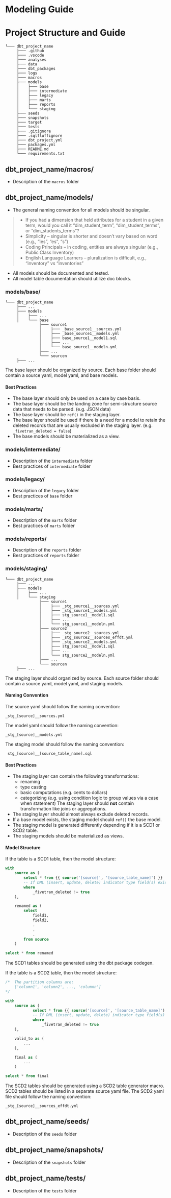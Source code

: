 # Modeling Guide

# Project Structure and Guide
```
└─── dbt_project_name
     ├─── .github
     ├─── .vscode
     ├─── analyses
     ├─── data
     ├─── dbt_packages
     ├─── logs
     ├─── macros
     ├─── models
     │    ├─── base
     │    ├─── intermediate
     │    ├─── legacy
     │    ├─── marts
     │    ├─── reports
     │    └─── staging
     ├─── seeds
     ├─── snapshots
     ├─── target
     ├─── tests
     ├─── .gitignore
     ├─── .sqlfluffignore
     ├─── dbt_project.yml
     ├─── packages.yml
     ├─── README.md
     └─── requirements.txt
```

## dbt_project_name/macros/
- Description of the `macros` folder

## dbt_project_name/models/
- The general naming convention for all models should be singular. 
> - If you had a dimension that held attributes for a student in a given term, would you call it “dim_student_term”, “dim_student_terms”, or “dim_students_terms”?
> - Simplicity – singular is shorter and doesn’t vary based on word (e.g., “ies”, “es”, “s”)
> - Coding Principals – in coding, entities are always singular (e.g., Public Class Inventory)
> - English Language Learners – pluralization is difficult, e.g., “inventory” vs “inventories”
- All models should be documented and tested.
- All model table documentation should utilize doc blocks. 

### models/base/
```
└─── dbt_project_name
     ├─── ...
     ├─── models
     │    ├─── ...
     │    └─── base
               ├─── source1
               │    ├─── _base_source1__sources.yml
               │    ├─── _base_source1__models.yml
               │    ├─── base_source1__model1.sql
               │    ├─── ...
               │    └─── base_source1__modeln.yml
               ├─── ...
               └─── sourcen
     ├─── ...

```
The base layer should be organized by source. Each base folder should contain a source yaml, model yaml, and base models.

#### Best Practices
- The base layer should only be used on a case by case basis. 
- The base layer should be the landing zone for semi-structure source data that needs to be parsed. (e.g. JSON data)
- The base layer should be `ref()` in the staging layer.
- The base layer should be used if there is a need for a model to retain the deleted records that are usually excluded in the staging layer. (e.g. `_fivetran_deleted = false`)
- The base models should be materialized as a view.

### models/intermediate/
- Description of the `intermediate` folder
- Best practices of `intermediate` folder
  
### models/legacy/
- Description of the `legacy` folder
- Best practices of `base` folder

### models/marts/
- Description of the `marts` folder
- Best practices of `marts` folder

### models/reports/
- Description of the `reports` folder
- Best practices of `reports` folder

### models/staging/
```
└─── dbt_project_name
     ├─── ...
     ├─── models
     │    ├─── ...
     │    └─── staging
               ├─── source1
               │    ├─── _stg_source1__sources.yml
               │    ├─── _stg_source1__models.yml
               │    ├─── stg_source1__model1.sql
               │    ├─── ...
               │    └─── stg_source1__modeln.yml
               ├─── source2
               │    ├─── _stg_source2__sources.yml
               │    ├─── _stg_source2__sources_effdt.yml
               │    ├─── _stg_source2__models.yml
               │    ├─── stg_source2__model1.sql
               │    ├─── ...
               │    └─── stg_source2__modeln.yml
               ├─── ...
               └─── sourcen
     ├─── ...

```
The staging layer should organized by source. Each source folder should contain a source yaml, model yaml, and staging models.

#### Naming Convention
The source yaml should follow the naming convention:
```
_stg_[source]__sources.yml
```

The model yaml should follow the naming convention:
```
_stg_[source]__models.yml
```

The staging model should follow the naming convention:
```
 stg_[source]__[source_table_name].sql
```

#### Best Practices
- The staging layer can contain the following transformations:
  - renaming
  - type casting
  - basic computations (e.g. cents to dollars)
  - categorizing (e.g. using condition logic to group values via a case when statement)
The staging layer should **not** contain transformation like joins or aggregations. 
- The staging layer should almost always exclude deleted records. 
- If a base model exists, the staging model should `ref()` the base model.
- The staging model is generated differently depending if it is a SCD1 or SCD2 table.
- The staging models should be materialized as views.

#### Model Structure
If the table is a SCD1 table, then the model structure:
```sql
with
    source as (
        select * from {{ source('[source]', '[source_table_name]') }}
        -- If DML (insert, update, delete) indicator type field(s) exist, then conditional(s) on the field(s) to exclude deleted records
        where
            _fivetran_deleted != true
    ),

    renamed as (
        select
            field1,
            field2,
            .
            .
            .
        from source
    )

select * from renamed
```
The SCD1 tables should be generated using the dbt package codegen.

If the table is a SCD2 table, then the model structure:
```sql
/*  The partition columns are:
    ['column1', 'column2', ..., 'columnn']
*/

with
    source as (
            select * from {{ source('[source]', '[source_table_name]') }}
            -- If DML (insert, update, delete) indicator type field(s) exist, then conditional(s) on the field(s) to exclude deleted records
            where
                _fivetran_deleted != true
    ),

    valid_to as (
        ...
    ),

    final as (
        ...
    )

select * from final
```

The SCD2 tables should be generated using a SCD2 table generator macro. SCD2 tables should be listed in a separate source yaml file. The SCD2 yaml file should follow the naming convention:
```
_stg_[source]__sources_effdt.yml
```

## dbt_project_name/seeds/
- Description of the `seeds` folder

## dbt_project_name/snapshots/
- Description of the `snapshots` folder

## dbt_project_name/tests/
- Description of the `tests` folder

## 